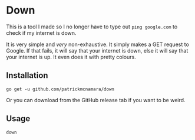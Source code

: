 # Down

This is a tool I made so I no longer have to type out `ping google.com` to check
if my internet is down.

It is very simple and *very* non-exhaustive. It simply makes a GET request to
Google. If that fails, it will say that your internet is down, else it will say
that your internet is up. It even does it with pretty colours.

## Installation

`go get -u github.com/patrickmcnamara/down`

Or you can download from the GitHub release tab if you want to be weird.

## Usage

`down`
